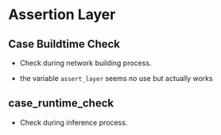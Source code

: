 # Assertion Layer

## Case Buildtime Check

+ Check during network building process.

+ the variable `assert_layer` seems no use but actually works

## case_runtime_check

+ Check during inference process.

